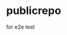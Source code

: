 # publicrepo
for e2e test




























































































































































































































































































































































































































































































































































































































































































































































































































































































































































































































































































































































































































































































































































































































































































































































































































































































































































































































































































































































































































































































































































































































































































































































































































































































































































































































































































































































































































































































































































